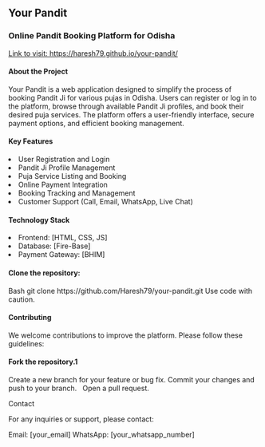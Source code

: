 <h2>Your Pandit</h2>
<h3>Online Pandit Booking Platform for Odisha</h3>
<a href="https://haresh79.github.io/your-pandit/">Link to visit: https://haresh79.github.io/your-pandit/</a>
<h4>About the Project</h4>

Your Pandit is a web application designed to simplify the process of booking Pandit Ji for various pujas in Odisha. Users can register or log in to the platform, browse through available Pandit Ji profiles, and book their desired puja services. The platform offers a user-friendly interface, secure payment options, and efficient booking management.

<h4>Key Features</h4>

<li>User Registration and Login</li>
<li>Pandit Ji Profile Management</li>
<li>Puja Service Listing and Booking</li>
<li>Online Payment Integration</li>
<li>Booking Tracking and Management</li>
<li>Customer Support (Call, Email, WhatsApp, Live Chat)</li>
  
<h4>Technology Stack</h4>

<li>Frontend: [HTML, CSS, JS]</li>
<li>Database: [Fire-Base]</li>
<li>Payment Gateway: [BHIM]</li>

<h4>Clone the repository:</h4>
Bash
git clone https://github.com/Haresh79/your-pandit.git
Use code with caution.  

<h4>Contributing</h4>

We welcome contributions to improve the platform. Please follow these guidelines:

<h4>Fork the repository.1</h4>
Create a new branch for your feature or bug fix.
Commit your changes and push to your branch.   
Open a pull request.

Contact

For any inquiries or support, please contact:

Email: [your_email]
WhatsApp: [your_whatsapp_number]
